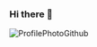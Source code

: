 ### Hi there 👋
![ProfilePhotoGithub](https://user-images.githubusercontent.com/51386810/102105160-d260fa80-3e0d-11eb-9005-6d290db07df6.png)

<!--
**Maiconrq/Maiconrq** is a ✨ _special_ ✨ repository because its `README.md` (this file) appears on your GitHub profile.

Here are some ideas to get you started:

- 🔭 I’m currently working on ...
- 🌱 I’m currently learning ...
- 👯 I’m looking to collaborate on ...
- 🤔 I’m looking for help with ...
- 💬 Ask me about ...
- 📫 How to reach me: ...
- 😄 Pronouns: ...
- ⚡ Fun fact: ...
-->
